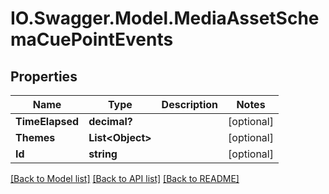 # IO.Swagger.Model.MediaAssetSchemaCuePointEvents
## Properties

Name | Type | Description | Notes
------------ | ------------- | ------------- | -------------
**TimeElapsed** | **decimal?** |  | [optional] 
**Themes** | **List&lt;Object&gt;** |  | [optional] 
**Id** | **string** |  | [optional] 

[[Back to Model list]](../README.md#documentation-for-models) [[Back to API list]](../README.md#documentation-for-api-endpoints) [[Back to README]](../README.md)


